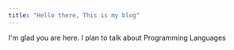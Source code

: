 ```yaml
---
title: "Hello there, This is my blog"
---
```


I'm glad you are here. I plan to talk about Programming Languages

